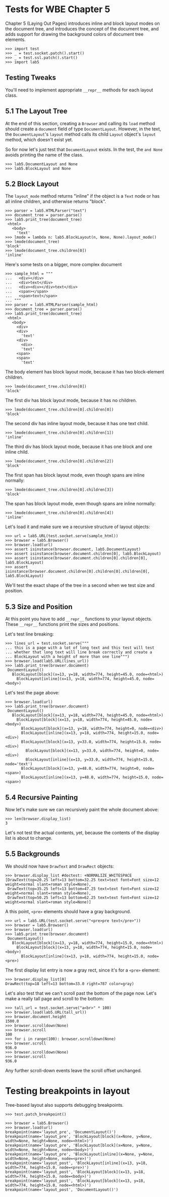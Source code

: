 Tests for WBE Chapter 5
=======================

Chapter 5 (Laying Out Pages) introduces inline and block layout modes on
the document tree, and introduces the concept of the document tree, and
adds support for drawing the background colors of document tree elements.

    >>> import test
    >>> _ = test.socket.patch().start()
    >>> _ = test.ssl.patch().start()
    >>> import lab5

Testing Tweaks
--------------

You'll need to implement appropriate `__repr__` methods for each
layout class.

5.1 The Layout Tree
-------------------

At the end of this section, creating a `Browser` and calling its
`load` method should create a `document` field of type
`DocumentLayout`. However, in the text, the `DocumentLayout`'s
`layout` method calls its child `Layout` object's `layout` method,
which doesn't exist yet.

So for now let's just test that `DocumentLayout` exists. In the test,
the `and None` avoids printing the name of the class.

    >>> lab5.DocumentLayout and None
    >>> lab5.BlockLayout and None
    
5.2 Block Layout
----------------

The `layout_mode` method returns "inline" if the object is a `Text` node
or has all inline children, and otherwise returns "block".

    >>> parser = lab5.HTMLParser("text")
    >>> document_tree = parser.parse()
    >>> lab5.print_tree(document_tree)
     <html>
       <body>
         'text'
    >>> lmode = lambda n: lab5.BlockLayout(n, None, None).layout_mode()
    >>> lmode(document_tree)
    'block'
    >>> lmode(document_tree.children[0])
    'inline'
    
Here's some tests on a bigger, more complex document

    >>> sample_html = """
    ...   <div></div>
    ...   <div>text</div>
    ...   <div><div></div>text</div>
    ...   <span></span>
    ...   <span>text</span>
    ... """
    >>> parser = lab5.HTMLParser(sample_html)
    >>> document_tree = parser.parse()
    >>> lab5.print_tree(document_tree)
     <html>
       <body>
         <div>
         <div>
           'text'
         <div>
           <div>
           'text'
         <span>
         <span>
           'text'

The body element has block layout mode, because it has two block-element children.

    >>> lmode(document_tree.children[0])
    'block'

The first div has block layout mode, because it has no children.

    >>> lmode(document_tree.children[0].children[0])
    'block'

The second div has inline layout mode, because it has one text child.

    >>> lmode(document_tree.children[0].children[1])
    'inline'

The third div has block layout mode, because it has one block and one inline child.

    >>> lmode(document_tree.children[0].children[2])
    'block'

The first span has block layout mode, even though spans are inline normally:

    >>> lmode(document_tree.children[0].children[3])
    'block'

The span has block layout mode, even though spans are inline normally:

    >>> lmode(document_tree.children[0].children[4])
    'inline'

Let's load it and make sure we a recursive structure of layout objects:
    
    >>> url = lab5.URL(test.socket.serve(sample_html))
    >>> browser = lab5.Browser()
    >>> browser.load(url)
    >>> assert isinstance(browser.document, lab5.DocumentLayout)
    >>> assert isinstance(browser.document.children[0], lab5.BlockLayout)
    >>> assert isinstance(browser.document.children[0].children[0], lab5.BlockLayout)
    >>> assert isinstance(browser.document.children[0].children[0].children[0], lab5.BlockLayout)

We'll test the exact shape of the tree in a second when we test size
and position.

5.3 Size and Position
---------------------

At this point you have to add `__repr__` functions to your layout
objects. These `__repr__` functions print the sizes and positions.

Let's test line breaking:

    >>> lines_url = test.socket.serve("""
    ... this is a page with a lot of long text and this test will test
    ... whether that long text will line break correctly and create a
    ... BlockLayout with a height of more than one line""")
    >>> browser.load(lab5.URL(lines_url))
    >>> lab5.print_tree(browser.document)
     DocumentLayout()
       BlockLayout[block](x=13, y=18, width=774, height=45.0, node=<html>)
         BlockLayout[inline](x=13, y=18, width=774, height=45.0, node=<body>)

Let's test the page above:

    >>> browser.load(url)
    >>> lab5.print_tree(browser.document)
     DocumentLayout()
       BlockLayout[block](x=13, y=18, width=774, height=45.0, node=<html>)
         BlockLayout[block](x=13, y=18, width=774, height=45.0, node=<body>)
           BlockLayout[block](x=13, y=18, width=774, height=0, node=<div>)
           BlockLayout[inline](x=13, y=18, width=774, height=15.0, node=<div>)
           BlockLayout[block](x=13, y=33.0, width=774, height=15.0, node=<div>)
             BlockLayout[block](x=13, y=33.0, width=774, height=0, node=<div>)
             BlockLayout[inline](x=13, y=33.0, width=774, height=15.0, node='text')
           BlockLayout[block](x=13, y=48.0, width=774, height=0, node=<span>)
           BlockLayout[inline](x=13, y=48.0, width=774, height=15.0, node=<span>)

5.4 Recursive Painting
----------------------

Now let's make sure we can recursively paint the whole document above:

    >>> len(browser.display_list)
    3

Let's not test the actual contents, yet, because the contents of the
display list is about to change.

5.5 Backgrounds
---------------

We should now have `DrawText` and `DrawRect` objects:

    >>> browser.display_list #doctest: +NORMALIZE_WHITESPACE
    [DrawText(top=20.25 left=13 bottom=32.25 text=text font=Font size=12 weight=normal slant=roman style=None),
     DrawText(top=35.25 left=13 bottom=47.25 text=text font=Font size=12 weight=normal slant=roman style=None),
     DrawText(top=50.25 left=13 bottom=62.25 text=text font=Font size=12 weight=normal slant=roman style=None)]


A this point, `<pre>` elements should have a gray background.

    >>> url = lab5.URL(test.socket.serve("<pre>pre text</pre>"))
    >>> browser = lab5.Browser()
    >>> browser.load(url)
    >>> lab5.print_tree(browser.document)
     DocumentLayout()
       BlockLayout[block](x=13, y=18, width=774, height=15.0, node=<html>)
         BlockLayout[block](x=13, y=18, width=774, height=15.0, node=<body>)
           BlockLayout[inline](x=13, y=18, width=774, height=15.0, node=<pre>)

The first display list entry is now a gray rect, since it's for a `<pre>` element:

    >>> browser.display_list[0]
    DrawRect(top=18 left=13 bottom=33.0 right=787 color=gray)
    
Let's also test that we can't scroll past the bottom of the page now.
Let's make a really tall page and scroll to the bottom:

    >>> tall_url = test.socket.serve("a<br>" * 100)
    >>> browser.load(lab5.URL(tall_url))
    >>> browser.document.height
    1500.0
    >>> browser.scrolldown(None)
    >>> browser.scroll
    100
    >>> for i in range(100): browser.scrolldown(None)
    >>> browser.scroll
    936.0
    >>> browser.scrolldown(None)
    >>> browser.scroll
    936.0

Any further scroll-down events leave the scroll offset unchanged.


Testing breakpoints in layout
=============================

Tree-based layout also supports debugging breakpoints.

    >>> test.patch_breakpoint()

    >>> browser = lab5.Browser()
    >>> browser.load(url)
    breakpoint(name='layout_pre', 'DocumentLayout()')
    breakpoint(name='layout_pre', 'BlockLayout[block](x=None, y=None, width=None, height=None, node=<html>)')
    breakpoint(name='layout_pre', 'BlockLayout[block](x=None, y=None, width=None, height=None, node=<body>)')
    breakpoint(name='layout_pre', 'BlockLayout[inline](x=None, y=None, width=None, height=None, node=<pre>)')
    breakpoint(name='layout_post', 'BlockLayout[inline](x=13, y=18, width=774, height=15.0, node=<pre>)')
    breakpoint(name='layout_post', 'BlockLayout[block](x=13, y=18, width=774, height=15.0, node=<body>)')
    breakpoint(name='layout_post', 'BlockLayout[block](x=13, y=18, width=774, height=15.0, node=<html>)')
    breakpoint(name='layout_post', 'DocumentLayout()')
